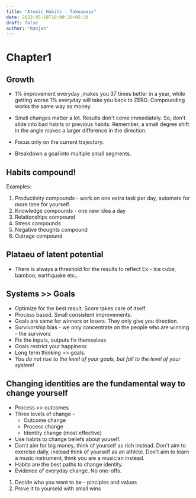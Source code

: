 ```yaml
---
title: "Atomic Habits - Takeaways"
date: 2022-05-18T10:00:26+05:30
draft: false
author: "Ranjan"
---
```


# Chapter1

## Growth
- 1% improvement everyday ,makes you 37 times better in a year, while getting worse 1% everyday will take you back to ZERO.
Compounding works the same way as money. 

- Small changes matter a lot. Results don't come immediately. So, don't slide into bad habits or previous habits. Remember, a small degree shift in the angle makes a larger difference in the direction.

- Focus only on the current trajectory.

- Breakdown a goal into multiple small segments.

## Habits compound!
Examples:
1. Productivity compounds - work on one extra task per day, automate for more time for yourself.
2. Knowledge compounds - one new idea a day
3. Relationships compound 
4. Stress compounds
5. Negative thoughts compound
6. Outrage compound

## Plataeu of latent potential
- There is always a threshold for the results to reflect
Ex - Ice cube, bamboo, earthquake etc..

## Systems >> Goals
- Optimize for the best result. Score takes care of itself.
- Process based. Small consistent improvements. 
- Goals are same for winners or losers. They only give you direction. 
- Survivorship bias - we only concentrate on the people who are winning - the survivors
- Fix the inputs, outputs fix themselves
- Goals restrict your happiness
- Long term thinking >> goals.
- *You do not rise to the level of your goals, but fall to the level of your system!* 

## Changing identities are the fundamental way to change yourself
- Process >> outcomes
- Three levels of change -
    - Outcome change
    - Process change
    - Identity change (most effective)
- Use habits to change beliefs about youself.
- Don't aim for big money, think of yourself as rich instead. Don't aim to exercise daily, instead think of yourself as an athlete. Don't aim to learn a music instrument, think you are a musician instead.
- Habits are the best paths to change identity. 
- Evidence of everyday change. No one-offs. 

1. Decide who you want to be - pinciples and values
2. Prove it to yourseld with small wins
